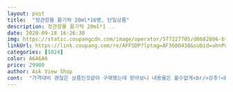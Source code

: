```yaml
---
layout: post 
title:  "정관장몰 활기력 20ml*16병, 단일상품" 
description: 정관장몰 활기력 20ml*1 ..
date: 2020-09-18 16:26:30 
img: https://static.coupangcdn.com/image/operator/577227705/d6682806-bf00-258a-b0df-3465812abf8c.jpg 
linkUrl: https://link.coupang.com/re/AFFSDP?lptag=AF3600438&subid=ahnPublicAsk&pageKey=199378988&itemId=577227705&vendorItemId=4513861859&traceid=V0-113-e9047594880d881a 
categories: [1024] 
color: A6A6A6 
price: 29900 
author: Ask View Shop 
cont:  "가격대비 괜찮은 상품인것같아 구매했는데 받아보니 내용물은 볼수없게<br/>강추!<br/>구입가 28,300(구입가 변동이 있을수있어 공유합니다)<br/>구입일20.<br/>09.<br/>14<br/>그때가면 배송도 어렵고 가격도 변동될수있고.<br/>.<br/>물량도 없을수있다는생각에요.<br/><br/>딱지가 붙어있긴 하지만 맘에 듭니다.<br/><br/>상품도 고급지고 시어머니댁해드렸어여 ㅎㅎ가격도 저렴하니 괜찮네요<br/>선물종이가방도 들어있습니다<br/>설맞이 선물로 구입!<br/>솔직리뷰요<br/>여러분구매하시는데 조금이나마 도움되시길 바랍니다.<br/><br/>작년 추석때 이제품으로 부모님께 드렸는데 아빠가 너무 좋아하셔서 또 구매해요.<br/><br/>정관장하면 좀 비싼데 이제품은 나름 가격도 괜찮아서 좋아요.<br/><br/>좋은선물되길바랍니다<br/>추석선물용으로 미리 구입했습니다.<br/><br/>할인되어있네요.<br/> ㅎㅎ<br/>" 
---
```

